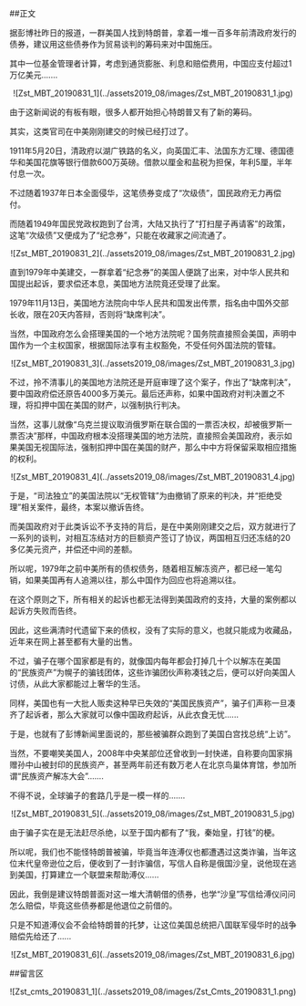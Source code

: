 ##正文

据彭博社昨日的报道，一群美国人找到特朗普，拿着一堆一百多年前清政府发行的债券，建议用这些债券作为贸易谈判的筹码来对中国施压。

其中一位基金管理者计算，考虑到通货膨胀、利息和赔偿费用，中国应支付超过1万亿美元.......

 <div align="center">![Zst_MBT_20190831_1](../assets2019_08/images/Zst_MBT_20190831_1.jpg)</div>

由于这新闻说的有板有眼，很多人都开始担心特朗普又有了新的筹码。

其实，这类官司在中美刚刚建交的时候已经打过了。

1911年5月20日，清政府以湖广铁路的名义，向英国汇丰、法国东方汇理、德国德华和美国花旗等银行借款600万英磅。借款以厘金和盐税为担保，年利5厘，半年付息一次。

不过随着1937年日本全面侵华，这笔债券变成了“次级债”，国民政府无力再偿付。

而随着1949年国民党政权跑到了台湾，大陆又执行了“打扫屋子再请客”的政策，这笔“次级债”又便成为了“纪念券”，只能在收藏家之间流通了。

 <div align="center">![Zst_MBT_20190831_2](../assets2019_08/images/Zst_MBT_20190831_2.jpg)</div>

直到1979年中美建交，一群拿着“纪念券”的美国人便跳了出来，对中华人民共和国提出起诉，要求偿还本息，美国地方法院竟还受理了此案。

1979年11月13日，美国地方法院向中华人民共和国发出传票，指名由中国外交部长收，限在20天内答辩，否则将“缺席判决”。

当然，中国政府怎么会搭理美国的一个地方法院呢？国务院直接照会美国，声明中国作为一个主权国家，根据国际法享有主权豁免，不受任何外国法院的管辖。

 <div align="center">![Zst_MBT_20190831_3](../assets2019_08/images/Zst_MBT_20190831_3.jpg)</div>

不过，拎不清事儿的美国地方法院还是开庭审理了这个案子，作出了“缺席判决”，要中国政府偿还原告4000多万美元。最后还声称，如果中国政府对判决置之不理，将扣押中国在美国的财产，以强制执行判决。

当然，这事儿就像“乌克兰提议取消俄罗斯在联合国的一票否决权，却被俄罗斯一票否决”那样，中国政府根本没搭理美国的地方法院，直接照会美国政府，表示如果美国无视国际法，强制扣押中国在美国的财产，那么中中方将保留采取相应措施的权利。

 <div align="center">![Zst_MBT_20190831_4](../assets2019_08/images/Zst_MBT_20190831_4.jpg)</div>

于是，“司法独立”的美国法院以“无权管辖”为由撤销了原来的判决，并“拒绝受理”相关案件，最终，本案以撤诉告终。

而美国政府对于此类诉讼不予支持的背后，是在中美刚刚建交之后，双方就进行了一系列的谈判，对相互冻结对方的巨额资产签订了协议，两国相互归还冻结的20多亿美元资产，并偿还中间的差额。

所以呢，1979年之前中美所有的债权债务，随着相互解冻资产，都已经一笔勾销，如果美国再有人追溯以往，那么中国作为回应也将追溯以往。

在这个原则之下，所有相关的起诉也都无法得到美国政府的支持，大量的案例都以起诉方失败而告终。

因此，这些满清时代遗留下来的债权，没有了实际的意义，也就只能成为收藏品，近年来在网上甚至都有大量的出售。

不过，骗子在哪个国家都是有的，就像国内每年都会打掉几十个以解冻在美国的“民族资产”为幌子的骗钱团体，这些诈骗团伙声称凑钱之后，便可以好向美国人讨债，从此大家都能过上奢华的生活。

同样，美国也有一大批人贩卖这种早已失效的“美国民族资产”，骗子们声称一旦凑齐了起诉者，那么大家就可以像中国政府起诉，从此衣食无忧......

于是，也就有了彭博新闻里面说的，那些被骗群众跑到了美国白宫找总统“上访”。

当然，不要嘲笑美国人，2008年中央某部位还曾收到一封快递，自称要向国家捐赠孙中山被封印的民族资产，甚至两年前还有数万老人在北京鸟巢体育馆，参加所谓“民族资产解冻大会”.......

不得不说，全球骗子的套路几乎是一模一样的.......

 <div align="center">![Zst_MBT_20190831_5](../assets2019_08/images/Zst_MBT_20190831_5.jpg)</div>

由于骗子实在是无法赶尽杀绝，以至于国内都有了“我，秦始皇，打钱”的梗。

所以呢，我们也不能怪特朗普被骗，毕竟当年连溥仪也都遭遇过这类诈骗，当年这位末代皇帝逊位之后，便收到了一封诈骗信，写信人自称是俄国沙皇，说他现在逃到美国，打算建立一个联盟来帮助溥仪......

因此，我倒是建议特朗普面对这一堆大清朝借的债券，也学“沙皇”写信给溥仪问问怎么赔偿，毕竟这些债券都是他退位之前借的。

只是不知道溥仪会不会给特朗普的托梦，让这位美国总统把八国联军侵华时的战争赔偿先给还了......

 <div align="center">![Zst_MBT_20190831_6](../assets2019_08/images/Zst_MBT_20190831_6.jpg)</div>

##留言区
 <div align="center">![Zst_cmts_20190831_1](../assets2019_08/images/Zst_Cmts_20190831_1.png)</div>